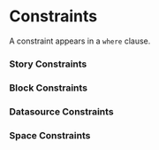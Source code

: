 # Constraints

A constraint appears in a `where` clause.

### Story Constraints

### Block Constraints

### Datasource Constraints

### Space Constraints
